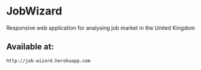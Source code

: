 # JobWizard

Responsive web application for analysing job market in the United Kingdom

## Available at:



```
http://job-wizard.herokuapp.com
```
